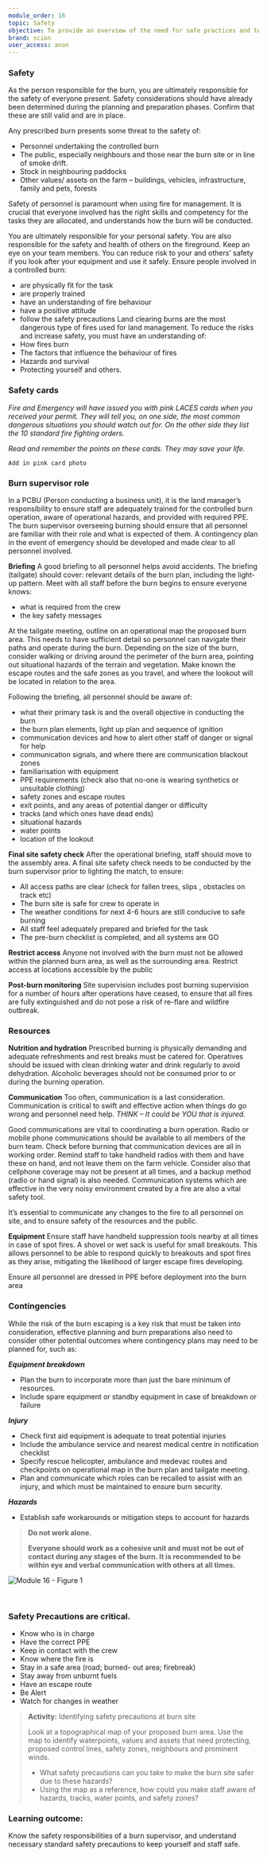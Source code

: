```yaml
---
module_order: 16
topic: Safety
objective: To provide an overview of the need for safe practices and to understand the role and responsibility for safety throughout the burn, as the burn supervisor.
brand: scion
user_access: anon
---
```


### Safety

As the person responsible for the burn, you are ultimately responsible for the safety of everyone present.
Safety considerations should have already been determined during the planning and preparation phases. Confirm that these are still valid and are in place.

Any prescribed burn presents some threat to the safety of:
*	Personnel undertaking the controlled burn
*	The public, especially neighbours and those near the burn site or in line of smoke drift.
*	Stock in neighbouring paddocks
*	Other values/ assets on the farm – buildings, vehicles, infrastructure, family and pets, forests

Safety of personnel is paramount when using fire for management. It is crucial that everyone involved has the right skills and competency for the tasks they are allocated, and understands how the burn will be conducted.

You are ultimately responsible for your personal safety. You are also responsible for the safety and health of others on the fireground. Keep an eye on your team members. 
You can reduce risk to your and others’ safety if you look after your equipment and use it safely. Ensure people involved in a controlled burn:
*	are physically fit for the task 
*	are properly trained 
*	have an understanding of fire behaviour 
*	have a positive attitude 
*	follow the safety precautions 
Land clearing burns are the most dangerous type of fires used for land management. To reduce the risks and increase safety, you must have an understanding of:
*	How fires burn
*	The factors that influence the behaviour of fires
*	Hazards and survival
*	Protecting yourself and others.

### Safety cards

_Fire and Emergency will have issued you with pink LACES cards when you received your permit. They will tell you, on one side, the most common dangerous situations you should watch out for. On the other side they list the 10 standard fire fighting orders._

_Read and remember the points on these cards. They may save your life._


`Add in pink card photo`

### Burn supervisor role


In a PCBU (Person conducting a business unit), it is the land manager’s responsibility to ensure staff are adequately trained for the controlled burn operation, aware of operational hazards, and provided with required PPE. The burn supervisor overseeing burning should ensure that all personnel are familiar with their role and what is expected of them. A contingency plan in the event of emergency should be developed and made clear to all personnel involved. 

**Briefing**
A good briefing to all personnel helps avoid accidents. The briefing (tailgate) should cover:
relevant details of the burn plan, including the light-up pattern. Meet with all staff before the burn begins to ensure everyone knows:
*	what is required from the crew
*	the key safety messages 

At the tailgate meeting, outline on an operational map the proposed burn area. This needs to have sufficient detail so personnel can navigate their paths and operate during the burn. Depending on the size of the burn, consider walking or driving around the perimeter of the burn area, pointing out situational hazards of the terrain and vegetation. Make known the escape routes and the safe zones as you travel, and where the lookout will be located in relation to the area. 

Following the briefing, all personnel should be aware of:
*	what their primary task is and the overall objective in conducting the burn
*	the burn plan elements, light up plan and sequence of ignition
*	communication devices and how to alert other staff of danger or signal for help
*	communication signals, and where there are communication blackout zones
*	familiarisation with equipment
*	PPE requirements (check also that no-one is wearing synthetics or unsuitable clothing)
*	safety zones and escape routes
*	exit points, and any areas of potential danger or difficulty
*	tracks (and which ones have dead ends)
*	situational hazards
*	water points
*	location of the lookout 
 
**Final site safety check**
After the operational briefing, staff should move to the assembly area. A final site safety check needs to be conducted by the burn supervisor prior to lighting the match, to ensure:
*	All access paths are clear (check for fallen trees, slips , obstacles on track etc)
*	The burn site is safe for crew to operate in
*	The weather conditions for next 4-6 hours are still conducive to safe burning
*	All staff feel adequately prepared and briefed for the task 
*	The pre-burn checklist is completed, and all systems are GO

**Restrict access**
Anyone not involved with the burn must not be allowed within the planned burn area, as well as the surrounding area. Restrict access at locations accessible by the public

**Post-burn monitoring**
Site supervision includes post burning supervision for a number of hours after operations have ceased, to ensure that all fires are fully extinguished and do not pose a risk of re-flare and wildfire outbreak.

### Resources

**Nutrition and hydration**
Prescribed burning is physically demanding and adequate refreshments and rest breaks must be catered for. Operatives should be issued with clean drinking water and drink regularly to avoid dehydration. Alcoholic beverages should not be consumed prior to or during the burning operation.

**Communication**
Too often, communication is a last consideration. Communication is critical to swift and effective action when things do go wrong and personnel need help.
_THINK – It could be YOU that is injured._

Good communications are vital to coordinating a burn operation. Radio or mobile phone communications should be available to all members of the burn team. Check before burning that communication devices are all in working order. Remind staff to take handheld radios with them and have these on hand, and not leave them on the farm vehicle. Consider also that cellphone coverage may not be present at all times, and a backup method (radio or hand signal) is also needed. Communication systems which are effective in the very noisy environment created by a fire are also a vital safety tool.

It’s essential to communicate any changes to the fire to all personnel on site, and to ensure safety of the resources and the public. 

**Equipment**
Ensure staff have handheld suppression tools nearby at all times in case of spot fires. A shovel or wet sack is useful for small breakouts. This allows personnel to be able to respond quickly to breakouts and spot fires as they arise, mitigating the likelihood of larger escape fires developing.

Ensure all personnel are dressed in PPE before deployment into the burn area

### Contingencies

While the risk of the burn escaping is a key risk that must be taken into consideration, effective planning and burn preparations also need to consider other potential outcomes where contingency plans may need to be planned for, such as: 

_**Equipment breakdown**_
*	Plan the burn to incorporate more than just the bare minimum of resources. 
*	Include spare equipment or standby equipment in case of breakdown or failure

_**Injury**_
*	Check first aid equipment is adequate to treat potential injuries
*	Include the ambulance service and nearest medical centre in notification checklist
*	Specify rescue helicopter, ambulance and medevac routes and checkpoints on operational map in the burn plan and tailgate meeting.
*	Plan and  communicate which roles can be recalled to assist with an injury, and which must be maintained to ensure burn security.

_**Hazards**_
*	Establish safe workarounds or mitigation steps to account for hazards

> **Do not work alone.**
>
>**Everyone should work as a cohesive unit and must not be out of contact during any stages of the burn. It is recommended to be within eye and verbal communication with others at all times.**


![Module 16 - Figure 1](/assets/img/module16_fig1.png)

<br />


### Safety Precautions are critical.

* Know who is in charge
* Have the correct PPE
* Keep in contact with the crew
* Know where the fire is
* Stay in a safe area (road; burned- out area; firebreak)
* Stay away from unburnt fuels
* Have an escape route
* Be Alert
* Watch for changes in weather

>__Activity:__  Identifying safety precautions at burn site
>
>Look at a topographical map of your proposed burn area. Use the map to identify waterpoints, values and assets that need protecting, proposed control lines, safety zones, neighbours and prominent winds. 
>* What safety precautions can you take to make the burn site safer due to these hazards?
>* Using the map as a reference, how could you make staff aware of hazards, tracks, water points, and safety zones?

### Learning outcome: 

Know the safety responsibilities of a burn supervisor, and understand necessary standard safety precautions to keep yourself and staff safe.


